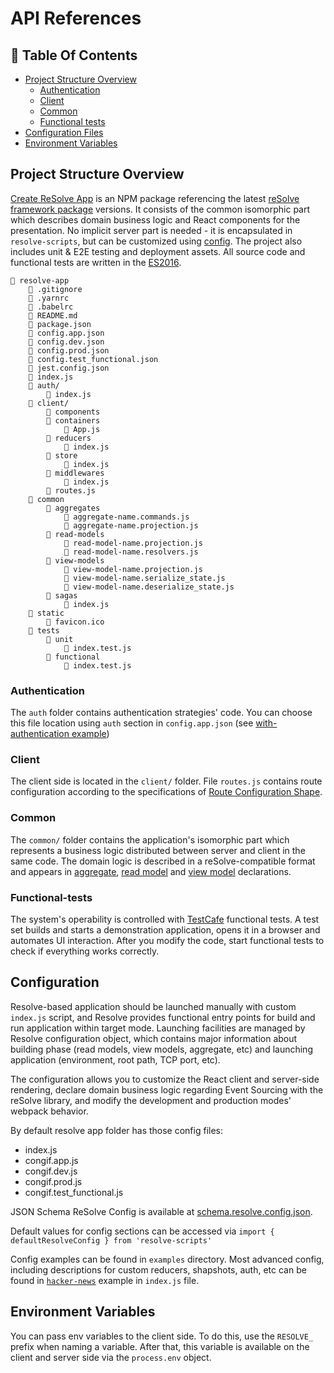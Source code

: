 # API References

## 📑 **Table Of Contents**

- [Project Structure Overview](#project-structure-overview)
  - [Authentication](#authentication)
  - [Client](#client)
  - [Common](#common)
  - [Functional tests](#functional-tests)
- [Configuration Files](#configuration-files)
- [Environment Variables](#environment-variables)


## **Project Structure Overview**

[Create ReSolve App](https://www.npmjs.com/package/create-resolve-app) is an NPM package referencing the latest [reSolve framework package](https://github.com/reimagined/resolve/) versions. It consists of the common isomorphic part which describes domain business logic and React components for the presentation. No implicit server part is needed - it is encapsulated in `resolve-scripts`, but can be customized using [config](#configuration-files). The project also includes unit & E2E testing and deployment assets. All source code and functional tests are written in the [ES2016](http://2ality.com/2016/01/ecmascript-2016.html).

```
📁 resolve-app
    📄 .gitignore
    📄 .yarnrc
    📄 .babelrc
    📄 README.md
    📄 package.json
    📄 config.app.json
    📄 config.dev.json
    📄 config.prod.json
    📄 config.test_functional.json
    📄 jest.config.json
    📄 index.js
    📁 auth/
        📄 index.js
    📁 client/
        📁 components
        📁 containers
            📄 App.js
        📁 reducers
            📄 index.js
        📁 store
            📄 index.js
        📁 middlewares
            📄 index.js
        📄 routes.js
    📁 common
        📁 aggregates
            📄 aggregate-name.commands.js
            📄 aggregate-name.projection.js
        📁 read-models
            📄 read-model-name.projection.js
            📄 read-model-name.resolvers.js
        📁 view-models
            📄 view-model-name.projection.js
            📄 view-model-name.serialize_state.js
            📄 view-model-name.deserialize_state.js
        📁 sagas
            📄 index.js
    📁 static
        📄 favicon.ico
    📁 tests
        📁 unit
            📄 index.test.js
        📁 functional
            📄 index.test.js
```

### **Authentication**

The `auth` folder contains authentication strategies' code. You can choose this file location using `auth` section in `config.app.json` (see [with-authentication example](../examples/with-authentication/config.app.json))

### **Client**

The client side is located in the `client/` folder. File `routes.js` contains route configuration according to the specifications of [Route Configuration Shape](https://github.com/reacttraining/react-router/tree/master/packages/react-router-config#route-configuration-shape).

### **Common**

The `common/` folder contains the application's isomorphic part which represents a business logic distributed between server and client in the same code. The domain logic is described in a reSolve-compatible format and appears in [aggregate](https://github.com/reimagined/resolve/blob/master/docs/Aggregate.md), [read model](https://github.com/reimagined/resolve/blob/master/docs/Read%20Model.md) and [view model](https://github.com/reimagined/resolve/blob/master/docs/View%20Model.md) declarations.

### **Functional-tests**

The system's operability is controlled with [TestCafe](http://devexpress.github.io/testcafe/documentation/using-testcafe/) functional tests. A test set builds and starts a demonstration application, opens it in a browser and automates UI interaction. After you modify the code, start functional tests to check if everything works correctly.

## **Configuration**

Resolve-based application should be launched manually with custom `index.js` script, and Resolve provides functional entry points for build and run application within target mode. Launching facilities are managed by Resolve configuration object, which contains major information about building phase (read models, view models, aggregate, etc) and launching application (environment, root path, TCP port, etc).

The configuration allows you to customize the React client and server-side rendering, declare domain business logic regarding Event Sourcing with the reSolve library, and modify the development and production modes' webpack behavior.

By default resolve app folder has those config files:

* index.js
* congif.app.js
* congif.dev.js
* congif.prod.js
* congif.test_functional.js

JSON Schema ReSolve Config is available at [schema.resolve.config.json](../packages/resolve-scripts/configs/schema.resolve.config.json).

Default values for config sections can be accessed via `import { defaultResolveConfig } from 'resolve-scripts'`

Config examples can be found in `examples` directory. Most advanced config, including descriptions for custom reducers, shapshots, auth, etc can be found in [`hacker-news`](../examples/hacker-news) example in `index.js` file.

## Environment Variables

You can pass env variables to the client side. To do this, use the `RESOLVE_` prefix when naming a variable. After that, this variable is available on the client and server side via the `process.env` object.
